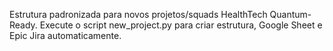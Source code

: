 Estrutura padronizada para novos projetos/squads HealthTech Quantum-Ready.
Execute o script new_project.py para criar estrutura, Google Sheet e Epic Jira automaticamente.